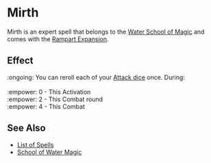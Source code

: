 # Mirth

Mirth is an expert spell that belongs to the [Water School of Magic](school_of_water_magic.md) and comes with the [Rampart Expansion](../content.md).


## Effect

:ongoing: You can reroll each of your [Attack dice](../dice.md#attack-die) once. During:<br><br>:empower: 0 - This Activation<br>:empower: 2 - This Combat round<br>:empower: 4 - This Combat


## See Also

- [List of Spells](../spells.md)
- [School of Water Magic](school_of_water_magic.md)
